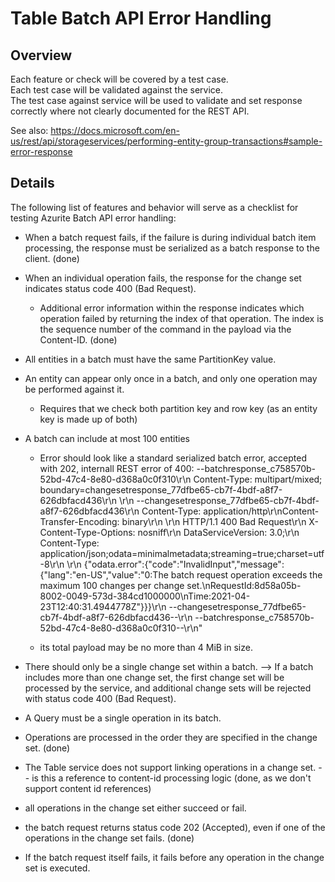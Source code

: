 # Table Batch API Error Handling

## Overview

Each feature or check will be covered by a test case.  
Each test case will be validated against the service.  
The test case against service will be used to validate and set response correctly where not clearly documented for the REST API.

See also:
https://docs.microsoft.com/en-us/rest/api/storageservices/performing-entity-group-transactions#sample-error-response

## Details

The following list of features and behavior will serve as a checklist for testing Azurite Batch API error handling:

- When a batch request fails, if the failure is during individual batch item processing, the response must be serialized as a batch response to the client. (done)
- When an individual operation fails, the response for the change set indicates status code 400 (Bad Request).
  - Additional error information within the response indicates which operation failed by returning the index of that operation. The index is the sequence number of the command in the payload via the Content-ID. (done)
- All entities in a batch must have the same PartitionKey value.
- An entity can appear only once in a batch, and only one operation may be performed against it.
  - Requires that we check both partition key and row key (as an entity key is made up of both)
- A batch can include at most 100 entities

  - Error should look like a standard serialized batch error, accepted with 202, internall REST error of 400:
    --batchresponse_c758570b-52bd-47c4-8e80-d368a0c0f310\r\n
    Content-Type: multipart/mixed; boundary=changesetresponse_77dfbe65-cb7f-4bdf-a8f7-626dbfacd436\r\n
    \r\n
    --changesetresponse_77dfbe65-cb7f-4bdf-a8f7-626dbfacd436\r\n
    Content-Type: application/http\r\nContent-Transfer-Encoding: binary\r\n
    \r\n
    HTTP/1.1 400 Bad Request\r\n
    X-Content-Type-Options: nosniff\r\n
    DataServiceVersion: 3.0;\r\n
    Content-Type: application/json;odata=minimalmetadata;streaming=true;charset=utf-8\r\n
    \r\n
    {\"odata.error\":{\"code\":\"InvalidInput\",\"message\":{\"lang\":\"en-US\",\"value\":\"0:The batch request operation exceeds the maximum 100 changes per change set.\\nRequestId:8d58a05b-8002-0049-573d-384cd1000000\\nTime:2021-04-23T12:40:31.4944778Z\"}}}\r\n
    --changesetresponse_77dfbe65-cb7f-4bdf-a8f7-626dbfacd436--\r\n
    --batchresponse_c758570b-52bd-47c4-8e80-d368a0c0f310--\r\n"

  - its total payload may be no more than 4 MiB in size.

- There should only be a single change set within a batch.
  --> If a batch includes more than one change set, the first change set will be processed by the service, and additional change sets will be rejected with status code 400 (Bad Request).
- A Query must be a single operation in its batch.
- Operations are processed in the order they are specified in the change set. (done)
- The Table service does not support linking operations in a change set.
  -- is this a reference to content-id processing logic (done, as we don't support content id references)
- all operations in the change set either succeed or fail.
- the batch request returns status code 202 (Accepted), even if one of the operations in the change set fails. (done)
- If the batch request itself fails, it fails before any operation in the change set is executed.
